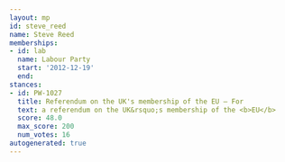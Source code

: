 ```yaml
---
layout: mp
id: steve_reed
name: Steve Reed
memberships:
- id: lab
  name: Labour Party
  start: '2012-12-19'
  end: 
stances:
- id: PW-1027
  title: Referendum on the UK's membership of the EU — For
  text: a referendum on the UK&rsquo;s membership of the <b>EU</b>
  score: 48.0
  max_score: 200
  num_votes: 16
autogenerated: true
---
```

